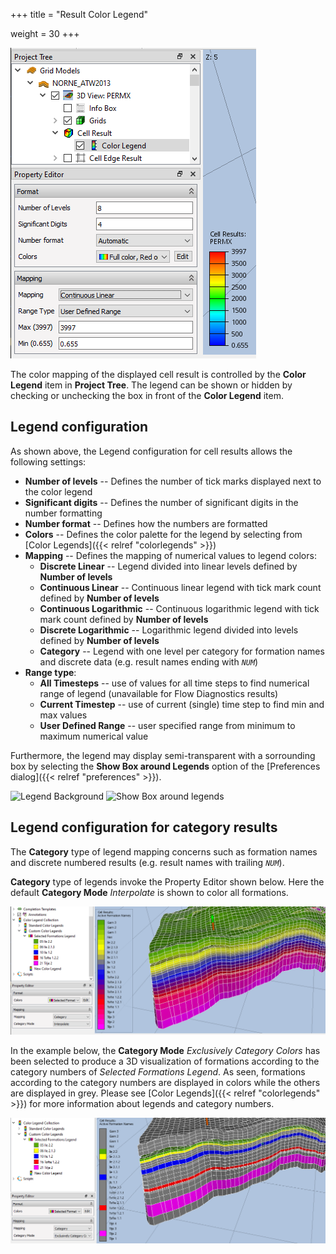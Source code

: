 +++
title = "Result Color Legend"

weight = 30
+++

![Legend Configuration](/images/3d-main-window/legend_configuration.PNG)

The color mapping of the displayed cell result is controlled by the **Color Legend** item in **Project Tree**. 
The legend can be shown or hidden by checking or unchecking the box in front of the **Color Legend** item.

## Legend configuration
As shown above, the Legend configuration for cell results allows the following settings:

- **Number of levels** -- Defines the number of tick marks displayed next to the color legend
- **Significant digits** -- Defines the number of significant digits in the number formatting
- **Number format** -- Defines how the numbers are formatted
- **Colors** -- Defines the color palette for the legend by selecting from [Color Legends]({{< relref "colorlegends" >}})
- **Mapping** -- Defines the mapping of numerical values to legend colors:
  - **Discrete Linear** -- Legend divided into linear levels defined by **Number of levels**
  - **Continuous Linear** -- Continuous linear legend with tick mark count defined by **Number of levels**
  - **Continuous Logarithmic** -- Continuous logarithmic legend with tick mark count defined by **Number of levels**
  - **Discrete Logarithmic** -- Logarithmic legend divided into levels defined by **Number of levels**
  - **Category** -- Legend with one level per category for formation names and discrete data (e.g. result names ending with _`NUM`_)
- **Range type**:
  - **All Timesteps** -- use of values for all time steps to find numerical range of legend (unavailable for Flow Diagnostics results)
  - **Current Timestep** -- use of current (single) time step to find min and max values  
  - **User Defined Range** -- user specified range from minimum to maximum numerical value

Furthermore, the legend may display semi-transparent with a sorrounding box by selecting the **Show Box around Legends** option of the 
[Preferences dialog]({{< relref "preferences" >}}).

![Legend Background](/images/3d-main-window/legend_background.png) ![Show Box around legends](/images/3d-main-window/legend_with_background.png)


## Legend configuration for category results
The **Category** type of legend mapping concerns such as formation names and discrete numbered results (e.g. result names with trailing _`NUM`_). 

**Category** type of legends invoke the Property Editor shown below. 
Here the default **Category Mode** *Interpolate* is shown to color all formations.

![Legend Configuration](/images/3d-main-window/LegendConfigCategoryInterpolate.png)

In the example below, the **Category Mode** *Exclusively Category Colors* has been selected to produce a 3D visualization of formations according to the category numbers of *Selected Formations Legend*. 
As seen, formations according to the category numbers are displayed in colors while the others are displayed in grey. 
Please see [Color Legends]({{< relref "colorlegends" >}}) for more information about legends and category numbers.

![Legend Configuration](/images/3d-main-window/LegendConfigCategoryExclusive.png)


